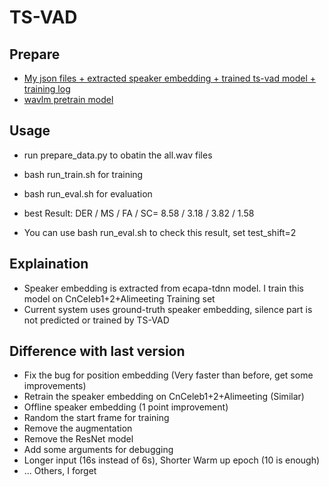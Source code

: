 # TS-VAD

## Prepare
- [My json files + extracted speaker embedding + trained ts-vad model + training log](https://drive.google.com/drive/folders/1AFip2h9W7sCFbzzasL_fAkGUNZOzaTGK?usp=share_link)
- [wavlm pretrain model](https://drive.google.com/file/d/1-zlAj2SyVJVsbhifwpTlAfrgc9qu-HDb/view?usp=share_link)

## Usage
- run prepare_data.py to obatin the all.wav files
- bash run_train.sh for training
- bash run_eval.sh for evaluation

- best Result: DER / MS / FA / SC= 8.58 / 3.18 / 3.82 / 1.58
- You can use bash run_eval.sh to check this result, set test_shift=2 

## Explaination
- Speaker embedding is extracted from ecapa-tdnn model. I train this model on CnCeleb1+2+Alimeeting Training set
- Current system uses ground-truth speaker embedding, silence part is not predicted or trained by TS-VAD

## Difference with last version
- Fix the bug for position embedding (Very faster than before, get some improvements)
- Retrain the speaker embedding on CnCeleb1+2+Alimeeting (Similar)
- Offline speaker embedding (1 point improvement)
- Random the start frame for training
- Remove the augmentation
- Remove the ResNet model
- Add some arguments for debugging
- Longer input (16s instead of 6s), Shorter Warm up epoch (10 is enough)
- ... Others, I forget